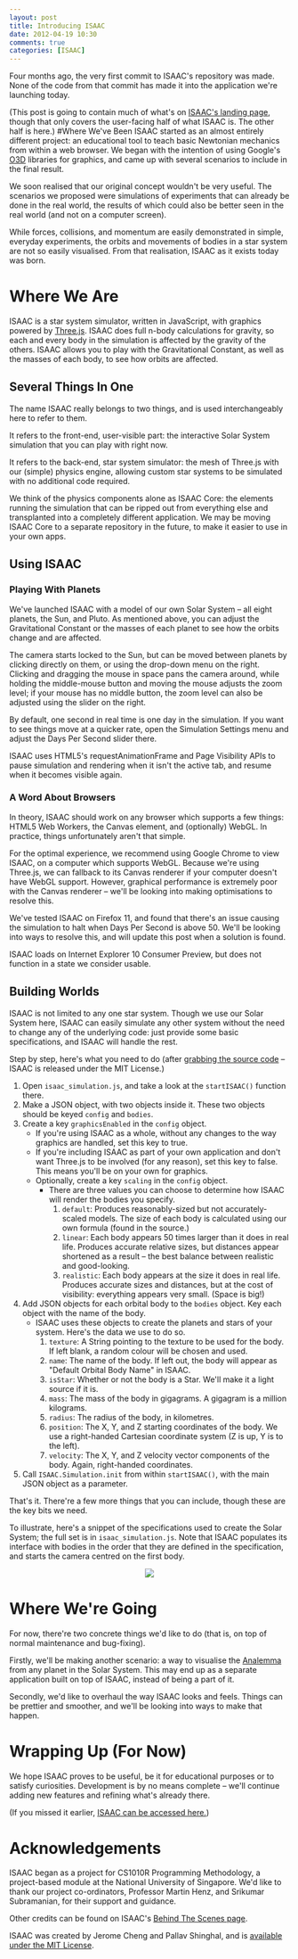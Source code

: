 ```yaml
---
layout: post
title: Introducing ISAAC
date: 2012-04-19 10:30
comments: true
categories: [ISAAC]
---
```

Four months ago, the very first commit to ISAAC's repository was made. None of the code from that commit has made it into the application we're launching today.

(This post is going to contain much of what's on [ISAAC's landing page](http://isaac.ayulin.net), though that only covers the user-facing half of what ISAAC is. The other half is here.)
#Where We've Been
ISAAC started as an almost entirely different project: an educational tool to teach basic Newtonian mechanics from within a web browser. We began with the intention of using Google's [O3D](http://en.wikipedia.org/wiki/O3D) libraries for graphics, and came up with several scenarios to include in the final result.

We soon realised that our original concept wouldn't be very useful. The scenarios we proposed were simulations of experiments that can already be done in the real world, the results of which could also be better seen in the real world (and not on a computer screen).

While forces, collisions, and momentum are easily demonstrated in simple, everyday experiments, the orbits and movements of bodies in a star system are not so easily visualised. From that realisation, ISAAC as it exists today was born.
# Where We Are
ISAAC is a star system simulator, written in JavaScript, with graphics powered by [Three.js](http://mrdoob.github.com/three.js/). ISAAC does full n-body calculations for gravity, so each and every body in the simulation is affected by the gravity of the others. ISAAC allows you to play with the Gravitational Constant, as well as the masses of each body, to see how orbits are affected.
## Several Things In One
The name ISAAC really belongs to two things, and is used interchangeably here to refer to them.

It refers to the front-end, user-visible part: the interactive Solar System simulation that you can play with right now.

It refers to the back-end, star system simulator: the mesh of Three.js with our (simple) physics engine, allowing custom star systems to be simulated with no additional code required.

We think of the physics components alone as ISAAC Core: the elements running the simulation that can be ripped out from everything else and transplanted into a completely different application. We may be moving ISAAC Core to a separate repository in the future, to make it easier to use in your own apps.
## Using ISAAC
### Playing With Planets
We've launched ISAAC with a model of our own Solar System – all eight planets, the Sun, and Pluto. As mentioned above, you can adjust the Gravitational Constant or the masses of each planet to see how the orbits change and are affected.

The camera starts locked to the Sun, but can be moved between planets by clicking directly on them, or using the drop-down menu on the right. Clicking and dragging the mouse in space pans the camera around, while holding the middle-mouse button and moving the mouse adjusts the zoom level; if your mouse has no middle button, the zoom level can also be adjusted using the slider on the right.

By default, one second in real time is one day in the simulation. If you want to see things move at a quicker rate, open the Simulation Settings menu and adjust the Days Per Second slider there.

ISAAC uses HTML5's requestAnimationFrame and Page Visibility APIs to pause simulation and rendering when it isn't the active tab, and resume when it becomes visible again.
### A Word About Browsers
In theory, ISAAC should work on any browser which supports a few things: HTML5 Web Workers, the Canvas element, and (optionally) WebGL. In practice, things unfortunately aren't that simple.

For the optimal experience, we recommend using Google Chrome to view ISAAC, on a computer which supports WebGL. Because we're using Three.js, we can fallback to its Canvas renderer if your computer doesn't have WebGL support. However, graphical performance is extremely poor with the Canvas renderer – we'll be looking into making optimisations to resolve this.

We've tested ISAAC on Firefox 11, and found that there's an issue causing the simulation to halt when Days Per Second is above 50. We'll be looking into ways to resolve this, and will update this post when a solution is found.

ISAAC loads on Internet Explorer 10 Consumer Preview, but does not function in a state we consider usable.
## Building Worlds
ISAAC is not limited to any one star system. Though we use our Solar System here, ISAAC can easily simulate any other system without the need to change any of the underlying code: just provide some basic specifications, and ISAAC will handle the rest.

Step by step, here's what you need to do (after [grabbing the source code](https://github.com/isaacjs/ISAAC) – ISAAC is released under the MIT License.)

1. Open `isaac_simulation.js`, and take a look at the `startISAAC()` function there.
2. Make a JSON object, with two objects inside it. These two objects should be keyed `config` and `bodies`.
3. Create a key `graphicsEnabled` in the `config` object.
	* If you're using ISAAC as a whole, without any changes to the way graphics are handled, set this key to true.
	* If you're including ISAAC as part of your own application and don't want Three.js to be involved (for any reason), set this key to false. This means you'll be on your own for graphics.
	* Optionally, create a key `scaling` in the `config` object.
		* There are three values you can choose to determine how ISAAC will render the bodies you specify.
			1. `default`: Produces reasonably-sized but not accurately-scaled models. The size of each body is calculated using our own formula (found in the source.)
			2. `linear`: Each body appears 50 times larger than it does in real life. Produces accurate relative sizes, but distances appear shortened as a result – the best balance between realistic and good-looking.
			3. `realistic`: Each body appears at the size it does in real life. Produces accurate sizes and distances, but at the cost of visibility: everything appears very small. (Space is big!)
4. Add JSON objects for each orbital body to the `bodies` object. Key each object with the name of the body.
	* ISAAC uses these objects to create the planets and stars of your system. Here's the data we use to do so.
		1. `texture`: A String pointing to the texture to be used for the body. If left blank, a random colour will be chosen and used.
		1. `name`: The name of the body. If left out, the body will appear as "Default Orbital Body Name" in ISAAC.
		1. `isStar`: Whether or not the body is a Star. We'll make it a light source if it is.
		1. `mass`: The mass of the body in gigagrams. A gigagram is a million kilograms.
		1. `radius`: The radius of the body, in kilometres.
		1. `position`: The X, Y, and Z starting coordinates of the body. We use a right-handed Cartesian coordinate system (Z is up, Y is to the left).
		1. `velocity`: The X, Y, and Z velocity vector components of the body. Again, right-handed coordinates.
5. Call `ISAAC.Simulation.init` from within `startISAAC()`, with the main JSON object as a parameter.

That's it. There're a few more things that you can include, though these are the key bits we need.

To illustrate, here's a snippet of the specifications used to create the Solar System; the full set is in `isaac_simulation.js`. Note that ISAAC populates its interface with bodies in the order that they are defined in the specification, and starts the camera centred on the first body.
<div style="text-align: center;"><img src="/blog/img/ISAAC/041512_0750_Introducing11.png" /></div>

# Where We're Going
For now, there're two concrete things we'd like to do (that is, on top of normal maintenance and bug-fixing).

Firstly, we'll be making another scenario: a way to visualise the [Analemma](http://en.wikipedia.org/wiki/Analemma) from any planet in the Solar System. This may end up as a separate application built on top of ISAAC, instead of being a part of it.

Secondly, we'd like to overhaul the way ISAAC looks and feels. Things can be prettier and smoother, and we'll be looking into ways to make that happen.

# Wrapping Up (For Now)
We hope ISAAC proves to be useful, be it for educational purposes or to satisfy curiosities. Development is by no means complete – we'll continue adding new features and refining what's already there.

(If you missed it earlier, [ISAAC can be accessed here.](http://isaac.ayulin.net/))

# Acknowledgements
ISAAC began as a project for CS1010R Programming Methodology, a project-based module at the National University of Singapore. We'd like to thank our project co-ordinators, Professor Martin Henz, and Srikumar Subramanian, for their support and guidance.

Other credits can be found on ISAAC's [Behind The Scenes page](http://www.ayulin.net/isaac/technical.html).

ISAAC was created by Jerome Cheng and Pallav Shinghal, and is [available under the MIT License](https://github.com/isaacjs/ISAAC).
